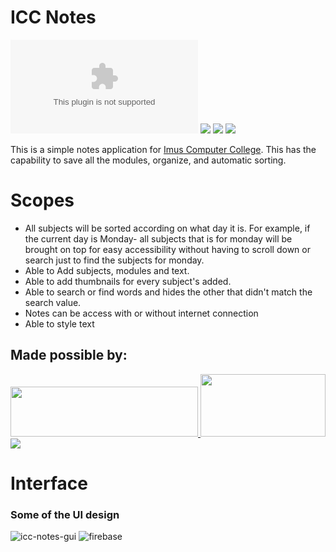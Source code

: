# ICC Notes
![](https://img.shields.io/github/size/DareAngeL/ICC_Notes/ICC%20Notes_1.0.apk)
![](https://img.shields.io/badge/Android%20Studio-Bumblebee-orange)
![](https://img.shields.io/badge/-Java-red)
![](https://img.shields.io/badge/library-androidx-yellowgreen)

This is a simple notes application for [Imus Computer College](https://icconline.teachable.com/). This has the capability to save all the modules, organize, and automatic sorting.

# Scopes
- All subjects will be sorted according on what day it is. For example, if the current day is Monday- all subjects that is for monday will be brought on top for easy accessibility without having to scroll down or search just to find the subjects for monday.
- Able to Add subjects, modules and text.
- Able to add thumbnails for every subject's added.
- Able to search or find words and hides the other that didn't match the search value.
- Notes can be access with or without internet connection
- Able to style text

## Made possible by:
<a href="https://github.com/bumptech/glide">
  <img src="https://github.com/bumptech/glide/blob/master/static/glide_logo.png" width="300" height="80">
  </img>
</a>
<a href="https://firebase.google.com/">
  <img src="https://user-images.githubusercontent.com/45682972/179688358-a3911665-118b-44da-8977-148ba2813d4d.png" width="200" height="100">
  </img>
</a>
<a href="https://lottiefiles.com/">
  <img src="https://user-images.githubusercontent.com/45682972/179689171-993eb1bb-18b0-472a-88ae-0a475c69ea67.png">
  </img>
</a>

# Interface
### Some of the UI design
![icc-notes-gui](https://user-images.githubusercontent.com/45682972/179685124-10dff7ca-04b4-4aa3-8f6d-03f72396ee8b.jpg)
![firebase]()
